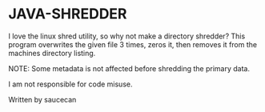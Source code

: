 # JAVA-SHREDDER
I love the linux shred utility, so why not make a directory shredder?
This program overwrites the given file 3 times, zeros it, then removes it from the machines directory listing.  

NOTE: Some metadata is not affected before shredding the primary data.

I am not responsible for code misuse.

Written by saucecan
